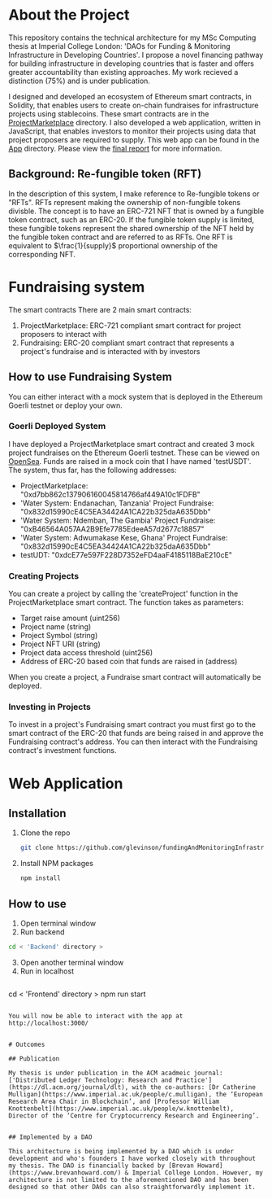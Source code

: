# About the Project
This repository contains the technical architecture for my MSc Computing thesis at Imperial College London: 'DAOs for Funding & Monitoring Infrastructure in Developing Countries'. I propose a novel financing pathway for building infrastructure in developing countries that is faster and offers greater accountability than existing approaches. My work recieved a distinction (75%) and is under publication.

I designed and developed an ecosystem of Ethereum smart contracts, in Solidity, that enables users to create on-chain fundraises for infrastructure projects using stablecoins. These smart contracts are in the [ProjectMarketplace](ProjectMarketplace) directory. I also developed a web application, written in JavaScript, that enables investors to monitor their projects using data that project proposers are required to supply. This web app can be found in the [App](App) directory. Please view the [final report](final_report.pdf) for more information.

## Background: Re-fungible token (RFT)
In the description of this system, I make reference to Re-fungible tokens or "RFTs". RFTs represent making the ownership of non-fungible tokens divisble. The concept is to have an ERC-721 NFT that is owned by a fungible token contract, such as an ERC-20. If the fungible token supply is limited, these fungible tokens represent the shared ownership of the NFT held by the fungible token contract and are referred to as RFTs. One RFT is equivalent to $\frac{1}{supply}$ proportional ownership of the corresponding NFT.

# Fundraising system

The smart contracts
There are 2 main smart contracts:

1. ProjectMarketplace: ERC-721 compliant smart contract for project proposers to interact with
2. Fundraising: ERC-20 compliant smart contract that represents a project's fundraise and is interacted with by investors

## How to use Fundraising System
You can either interact with a mock system that is deployed in the Ethereum Goerli testnet or deploy your own.

### Goerli Deployed System
I have deployed a ProjectMarketplace smart contract and created 3 mock project fundraises on the Ethereum Goerli testnet. These can be viewed on [OpenSea](https://testnets.opensea.io/collection/the-springdao-projectmarketplace-v2). Funds are raised in a mock coin that I have named 'testUSDT'. The system, thus far, has the following addresses:

- ProjectMarketplace: "0xd7bb862c137906160045814766af449A10c1FDFB"
- 'Water System: Endanachan, Tanzania' Project Fundraise: "0x832d15990cE4C5EA34424A1CA22b325daA635Dbb"
- 'Water System: Ndemban, The Gambia' Project Fundraise: "0xB46564A057AA2B9Efe7785EdeeA57d2677c18857"
- 'Water System: Adwumakase Kese, Ghana' Project Fundraise: "0x832d15990cE4C5EA34424A1CA22b325daA635Dbb"
- testUDT: "0xdcE77e597F228D7352eFD4aaF4185118BaE210cE"

### Creating Projects
You can create a project by calling the 'createProject' function in the ProjectMarketplace smart contract. The function takes as parameters:

- Target raise amount (uint256)
- Project name (string)
- Project Symbol (string)
- Project NFT URI (string)
- Project data access threshold (uint256)
- Address of ERC-20 based coin that funds are raised in (address)

When you create a project, a Fundraise smart contract will automatically be deployed. 

### Investing in Projects
To invest in a project's Fundraising smart contract you must first go to the smart contract of the ERC-20 that funds are being raised in and approve the Fundraising contract's address. You can then interact with the Fundraising contract's investment functions.

# Web Application

## Installation

1. Clone the repo
   ```sh
   git clone https://github.com/glevinson/fundingAndMonitoringInfrastructure.git
   ```
2. Install NPM packages
   ```sh
   npm install
   ```

## How to use

1. Open terminal window
2. Run backend
  ```sh
  cd < 'Backend' directory >
  ```
3. Open another terminal window
4. Run in localhost
   ```sh
  cd < 'Frontend' directory >
  npm run start
   ```

You will now be able to interact with the app at http://localhost:3000/


# Outcomes

## Publication

My thesis is under publication in the ACM acadmeic journal: ['Distributed Ledger Technology: Research and Practice'](https://dl.acm.org/journal/dlt), with the co-authors: [Dr Catherine Mulligan](https://www.imperial.ac.uk/people/c.mulligan), the ‘European Research Area Chair in Blockchain’, and [Professor William Knottenbelt](https://www.imperial.ac.uk/people/w.knottenbelt), Director of the ‘Centre for Cryptocurrency Research and Engineering’.


## Implemented by a DAO

This architecture is being implemented by a DAO which is under development and who's founders I have worked closely with throughout my thesis. The DAO is financially backed by [Brevan Howard](https://www.brevanhoward.com/) & Imperial College London. However, my architecture is not limited to the aforementioned DAO and has been designed so that other DAOs can also straightforwardly implement it.
